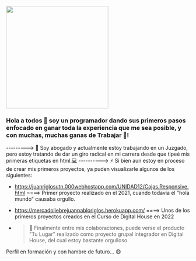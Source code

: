 <div id='header' alaing='center'> 
 <img src="https://media.giphy.com/media/ve43TyDQ3B4me7d22z/giphy.gif" width="280" height="280">
  <div/>

### Hola a todos 👋 soy un programador dando sus primeros pasos enfocado en ganar toda la experiencia que me sea posible, y con muchas, muchas ganas de Trabajar 🎯!
 ---------> 🔭 Soy abogado y actualmente estoy trabajando en un Juzgado, pero estoy tratando de dar un giro radical en mi carrera desde que tipeé mis primeras etiquetas en html.💻
----------> ⚡ Si bien aun estoy en proceso de crear mis primeros proyectos, ya puden visualizarle algunos de los siguientes:
- https://juanriglosutn.000webhostapp.com/UNIDAD12/Cajas.Responsive.html  ====> Primer proyecto realizado en el 2021, cuando todavia el "hola mundo" causaba orgullo.
- https://mercadoliebrejuanpabloriglos.herokuapp.com/  ====> Unos de los primeros proyectos creados en el Curso de Digital House en 2022

     
- > 🔧 Finalmente entre mis colaboraciones, puede verse el producto "Tu Lugar" realizado como proyecto grupal integrador en Digital House, del cual estoy bastante orgulloso. 

Perfil en formación y con hambre de futuro... 😄
<!--
**JuanPabloRiglos/JuanPabloRiglos** is a ✨ _special_ ✨ repository because its `README.md` (this file) appears on your GitHub profile.

Here are some ideas to get you started:

- 🔭 I’m currently working on ...
- 🌱 I’m currently learning ...
- 👯 I’m looking to collaborate on ...
- 🤔 I’m looking for help with ...
- 💬 Ask me about ...
- 📫 How to reach me: ...
- 😄 Pronouns: ...
- ⚡ Fun fact: ...
-->
